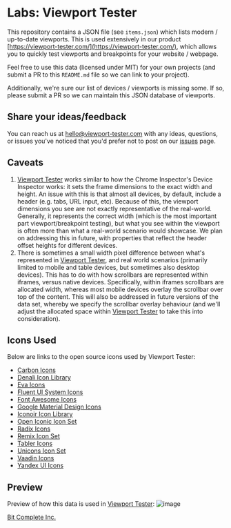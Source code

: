 # Labs: Viewport Tester
This repository contains a JSON file (see `items.json`) which lists modern /
up-to-date viewports. This is used extensively in our product
[https://viewport-tester.com/](https://viewport-tester.com/), which allows you
to quickly test viewports and breakpoints for your website / webpage.

Feel free to use this data (licensed under MIT) for your own projects (and
submit a PR to this `README.md` file so we can link to your project).

Additionally, we're sure our list of devices / viewports is missing some. If so,
please submit a PR so we can maintain this JSON database of viewports.


## Share your ideas/feedback
You can reach us at
[hello@viewport-tester.com](mailto:hello@viewport-tester.com) with any ideas,
questions, or issues you've noticed that you'd prefer not to post on our
[issues](https://github.com/bitcomplete/labs-delta-viewport-tester-viewports/issues)
page.


## Caveats
1. [Viewport Tester](https://viewport-tester.com/) works similar to how the
Chrome Inspector's Device Inspector works: it sets the frame dimensions to the
exact width and height. An issue with this is that almost all devices, by
default, include a header (e.g. tabs, URL input, etc). Because of this, the
viewport dimensions you see are not exactly representative of the real-world.
Generally, it represents the correct width (which is the most important part
viewport/breakpoint testing), but what you see within the viewport is often more
than what a real-world scenario would showcase. We plan on addressing this in
future, with properties that reflect the header offset heights for different
devices.
2. There is sometimes a small width pixel difference between what's represented
in [Viewport Tester](https://viewport-tester.com/), and real world scenarios
(primarily limited to mobile and table devices, but sometimes also desktop
devices). This has to do with how scrollbars are represented within iframes,
versus native devices. Specifically, within iframes scrollbars are allocated
width, whereas most mobile devices overlay the scrollbar over top of the
content. This will also be addressed in future versions of the data set, whereby
we specify the scrollbar overlay behaviour (and we'll adjust the allocated space
within [Viewport Tester](https://viewport-tester.com/) to take this into
consideration).


## Icons Used
Below are links to the open source icons used by Viewport Tester:
- [Carbon Icons](https://github.com/carbon-design-system/carbon)
- [Denali Icon Library](https://github.com/denali-design/denali-icons)
- [Eva Icons](https://github.com/akveo/eva-icons)
- [Fluent UI System Icons](https://github.com/microsoft/fluentui-system-icons)
- [Font Awesome Icons](https://github.com/FortAwesome/Font-Awesome)
- [Google Material Design Icons](https://github.com/google/material-design-icons)
- [Iconoir Icon Library](https://github.com/iconoir-icons/iconoir)
- [Open Iconic Icon Set](https://github.com/iconic/open-iconic)
- [Radix Icons](https://github.com/modulz/radix-icons)
- [Remix Icon Set](https://github.com/Remix-Design/RemixIcon)
- [Tabler Icons](https://github.com/tabler/tabler-icons)
- [Unicons Icon Set](https://github.com/Iconscout/unicons)
- [Vaadin Icons](https://github.com/vaadin/vaadin-icons)
- [Yandex UI Icons](https://github.com/bem/yandex-ui-icons)


## Preview
Preview of how this data is used in
[Viewport Tester](https://viewport-tester.com):
![image](https://github.com/user-attachments/assets/7cbabf12-3c2b-42d5-b412-b312b2d133be)

[Bit Complete Inc.](https://bitcomplete.io/)
